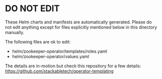 # DO NOT EDIT

These Helm charts and manifests are automatically generated.
Please do not edit anything except for files explicitly mentioned below in this
directory manually.

The following files are ok to edit:

- helm/zookeeper-operator/templates/roles.yaml
- helm/zookeeper-operator/values.yaml

The details are in-motion but check this repository for a few details:
<https://github.com/stackabletech/operator-templating>
